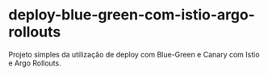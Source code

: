 # deploy-blue-green-com-istio-argo-rollouts
Projeto simples da utilização de deploy com Blue-Green e Canary com Istio e Argo Rollouts.
